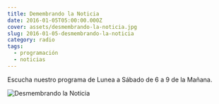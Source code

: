 ```yaml
---
title: Demembrando la Noticia
date: 2016-01-05T05:00:00.000Z
cover: assets/desmembrando-la-noticia.jpg
slug: 2016-01-05-desmembrando-la-noticia
category: radio
tags:
  - programación
  - noticias
---
```

Escucha nuestro programa de Lunea a Sábado de 6 a 9 de la Mañana.

![Desmembrando la Noticia](assets/desmembrando-la-noticia.jpg "Desmembrando la Noticia")